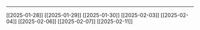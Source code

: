 

-------------------------
[[2025-01-28]]
[[2025-01-29]]
[[2025-01-30]]
[[2025-02-03]]
[[2025-02-04]]
[[2025-02-06]]
[[2025-02-07]]
[[2025-02-11]]

